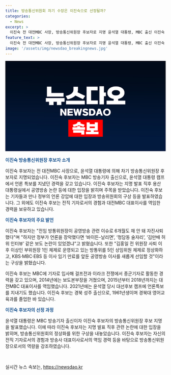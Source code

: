 ```yaml
---
title: 방송통신위원회 차기 수장은 이진숙으로 선정될까?
categories:
  - News
excerpt: >
  이진숙 전 대전MBC 사장, 방송통신위원장 후보자로 지명 윤석열 대통령, MBC 출신 이진숙 후보 지명 발표. 후보자는 공영방송 관련 이슈에 대해 입장 표명하며, 5인 상임위원 체제 정상화 및 공영방송 이사 임기 만료를 앞둔 인사에 대한 구상 공개. 이진숙 후보는 MBC 출신으로 경험 많은 방송 전문가이며, 윤석열 당시 대선후보 캠프에 언론특보를 지냈던 경험도 보유하고 있다.
feature_text: >
  이진숙 전 대전MBC 사장, 방송통신위원장 후보자로 지명 윤석열 대통령, MBC 출신 이진숙 후보 지명 발표. 후보자는 공영방송 관련 이슈에 대해 입장 표명하며, 5인 상임위원 체제 정상화 및 공영방송 이사 임기 만료를 앞둔 인사에 대한 구상 공개. 이진숙 후보는 MBC 출신으로 경험 많은 방송 전문가이며, 윤석열 당시 대선후보 캠프에 언론특보를 지냈던 경험도 보유하고 있다.
image: '/assets/img/newsdao_breakingnews.jpg'
---
```


<p><img src="/assets/img/newsdao_breakingnews.jpg" alt="pcversion 속보" /></p>

<p><b><span style="color: #1a5490;">이진숙 방송통신위원장 후보자 소개</span></b></p>

<p>이진숙 후보자는 전 대전MBC 사장으로, 윤석열 대통령에 의해 차기 방송통신위원장 후보자로 지명되었습니다. 이진숙 후보자는 MBC 방송기자 출신으로, 윤석열 대통령 캠프에서 언론 특보를 지냈던 경력을 갖고 있습니다. 이진숙 후보자는 지명 발표 직후 용산 대통령실에서 공영방송 논란 등에 대한 입장을 밝히며 주목을 받았습니다. 이진숙 후보는 기자들과 만나 정부의 언론 강압에 대한 입장과 방송위원회의 구상 등을 발표하였습니다. 그 외에도 이진숙 후보는 전직 기자로서의 경험과 대전MBC 대표이사를 역임한 경력을 보유하고 있습니다.</p>

<p><b><span style="color: #1a5490;">이진숙 후보자의 주요 발언</span></b></p>

<p>이진숙 후보자는 "전임 방통위원장이 공영방송 관련 이슈로 6개월도 채 안 돼 자진사퇴했다"며 "하지만 정부가 언론을 장악했다면 ‘바이든-날리면’, ‘청담동 술자리’, ‘김만배 허위 인터뷰’ 같은 보도 논란이 있었겠냐"고 밝혔습니다. 또한 "김홍일 전 위원장 사퇴 이후 이상인 부위원장 1인 체제로 운영되고 있는 방통위를 5인 상임위원 체제로 정상화하고, KBS·MBC·EBS 등 이사 임기 만료를 앞둔 공영방송 이사를 새롭게 선임할 것"이라는 구상을 밝혔습니다.</p>

<p>이진숙 후보는 MBC에 기자로 입사해 걸프전과 이라크 전쟁에서 종군기자로 활동한 경력을 갖고 있으며, 2014년에는 보도본부장을 거쳤으며, 2015년부터 2018년까지는 대전MBC 대표이사를 역임했습니다. 2021년에는 윤석열 당시 대선후보 캠프에 언론특보를 지내기도 했습니다. 이진숙 후보는 경북 성주 출신으로, 1961년생이며 경북대 영어교육과를 졸업한 바 있습니다. </p>

<p><b><span style="color: #1a5490;">이진숙 후보자의 선정 과정</span></b></p>

<p>윤석열 대통령은 MBC 방송기자 출신이자 이진숙 후보자의 방송통신위원장 후보 지명을 발표했습니다. 이에 따라 이진숙 후보자는 지명 발표 직후 관련 논란에 대한 입장을 밝히며, 방송통신위원회의 정상화를 위한 구상을 내놓았습니다. 이진숙 후보자는 자신의 전직 기자로서의 경험과 방송사 대표이사로서의 역임 경력 등을 바탕으로 방송통신위원장으로서의 역량을 강조하였습니다.</p>

<p data-ke-size="size16">&nbsp;</p>
실시간 뉴스 속보는, <a href="https://newsdao.kr" rel="dofollow">https://newsdao.kr</a>


